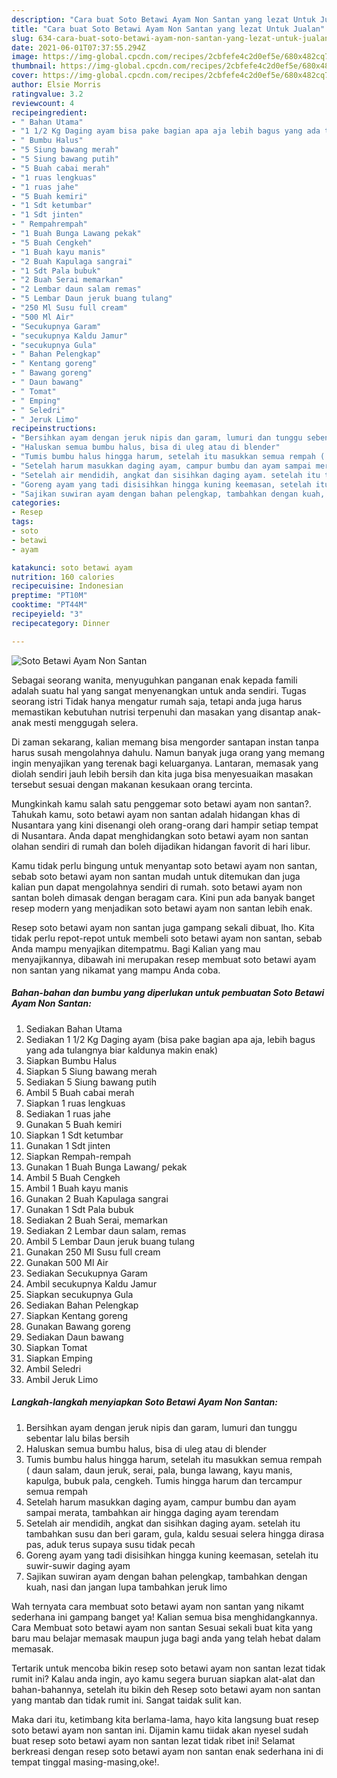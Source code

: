 ```yaml
---
description: "Cara buat Soto Betawi Ayam Non Santan yang lezat Untuk Jualan"
title: "Cara buat Soto Betawi Ayam Non Santan yang lezat Untuk Jualan"
slug: 634-cara-buat-soto-betawi-ayam-non-santan-yang-lezat-untuk-jualan
date: 2021-06-01T07:37:55.294Z
image: https://img-global.cpcdn.com/recipes/2cbfefe4c2d0ef5e/680x482cq70/soto-betawi-ayam-non-santan-foto-resep-utama.jpg
thumbnail: https://img-global.cpcdn.com/recipes/2cbfefe4c2d0ef5e/680x482cq70/soto-betawi-ayam-non-santan-foto-resep-utama.jpg
cover: https://img-global.cpcdn.com/recipes/2cbfefe4c2d0ef5e/680x482cq70/soto-betawi-ayam-non-santan-foto-resep-utama.jpg
author: Elsie Morris
ratingvalue: 3.2
reviewcount: 4
recipeingredient:
- " Bahan Utama"
- "1 1/2 Kg Daging ayam bisa pake bagian apa aja lebih bagus yang ada tulangnya biar kaldunya makin enak"
- " Bumbu Halus"
- "5 Siung bawang merah"
- "5 Siung bawang putih"
- "5 Buah cabai merah"
- "1 ruas lengkuas"
- "1 ruas jahe"
- "5 Buah kemiri"
- "1 Sdt ketumbar"
- "1 Sdt jinten"
- " Rempahrempah"
- "1 Buah Bunga Lawang pekak"
- "5 Buah Cengkeh"
- "1 Buah kayu manis"
- "2 Buah Kapulaga sangrai"
- "1 Sdt Pala bubuk"
- "2 Buah Serai memarkan"
- "2 Lembar daun salam remas"
- "5 Lembar Daun jeruk buang tulang"
- "250 Ml Susu full cream"
- "500 Ml Air"
- "Secukupnya Garam"
- "secukupnya Kaldu Jamur"
- "secukupnya Gula"
- " Bahan Pelengkap"
- " Kentang goreng"
- " Bawang goreng"
- " Daun bawang"
- " Tomat"
- " Emping"
- " Seledri"
- " Jeruk Limo"
recipeinstructions:
- "Bersihkan ayam dengan jeruk nipis dan garam, lumuri dan tunggu sebentar lalu bilas bersih"
- "Haluskan semua bumbu halus, bisa di uleg atau di blender"
- "Tumis bumbu halus hingga harum, setelah itu masukkan semua rempah ( daun salam, daun jeruk, serai, pala, bunga lawang, kayu manis, kapulga, bubuk pala, cengkeh. Tumis hingga harum dan tercampur semua rempah"
- "Setelah harum masukkan daging ayam, campur bumbu dan ayam sampai merata, tambahkan air hingga daging ayam terendam"
- "Setelah air mendidih, angkat dan sisihkan daging ayam. setelah itu tambahkan susu dan beri garam, gula, kaldu sesuai selera hingga dirasa pas, aduk terus supaya susu tidak pecah"
- "Goreng ayam yang tadi disisihkan hingga kuning keemasan, setelah itu suwir-suwir daging ayam"
- "Sajikan suwiran ayam dengan bahan pelengkap, tambahkan dengan kuah, nasi dan jangan lupa tambahkan jeruk limo"
categories:
- Resep
tags:
- soto
- betawi
- ayam

katakunci: soto betawi ayam 
nutrition: 160 calories
recipecuisine: Indonesian
preptime: "PT10M"
cooktime: "PT44M"
recipeyield: "3"
recipecategory: Dinner

---
```



![Soto Betawi Ayam Non Santan](https://img-global.cpcdn.com/recipes/2cbfefe4c2d0ef5e/680x482cq70/soto-betawi-ayam-non-santan-foto-resep-utama.jpg)

Sebagai seorang wanita, menyuguhkan panganan enak kepada famili adalah suatu hal yang sangat menyenangkan untuk anda sendiri. Tugas seorang istri Tidak hanya mengatur rumah saja, tetapi anda juga harus memastikan kebutuhan nutrisi terpenuhi dan masakan yang disantap anak-anak mesti menggugah selera.

Di zaman  sekarang, kalian memang bisa mengorder santapan instan tanpa harus susah mengolahnya dahulu. Namun banyak juga orang yang memang ingin menyajikan yang terenak bagi keluarganya. Lantaran, memasak yang diolah sendiri jauh lebih bersih dan kita juga bisa menyesuaikan masakan tersebut sesuai dengan makanan kesukaan orang tercinta. 



Mungkinkah kamu salah satu penggemar soto betawi ayam non santan?. Tahukah kamu, soto betawi ayam non santan adalah hidangan khas di Nusantara yang kini disenangi oleh orang-orang dari hampir setiap tempat di Nusantara. Anda dapat menghidangkan soto betawi ayam non santan olahan sendiri di rumah dan boleh dijadikan hidangan favorit di hari libur.

Kamu tidak perlu bingung untuk menyantap soto betawi ayam non santan, sebab soto betawi ayam non santan mudah untuk ditemukan dan juga kalian pun dapat mengolahnya sendiri di rumah. soto betawi ayam non santan boleh dimasak dengan beragam cara. Kini pun ada banyak banget resep modern yang menjadikan soto betawi ayam non santan lebih enak.

Resep soto betawi ayam non santan juga gampang sekali dibuat, lho. Kita tidak perlu repot-repot untuk membeli soto betawi ayam non santan, sebab Anda mampu menyajikan ditempatmu. Bagi Kalian yang mau menyajikannya, dibawah ini merupakan resep membuat soto betawi ayam non santan yang nikamat yang mampu Anda coba.

<!--inarticleads1-->

##### Bahan-bahan dan bumbu yang diperlukan untuk pembuatan Soto Betawi Ayam Non Santan:

1. Sediakan  Bahan Utama
1. Sediakan 1 1/2 Kg Daging ayam (bisa pake bagian apa aja, lebih bagus yang ada tulangnya biar kaldunya makin enak)
1. Siapkan  Bumbu Halus
1. Siapkan 5 Siung bawang merah
1. Sediakan 5 Siung bawang putih
1. Ambil 5 Buah cabai merah
1. Siapkan 1 ruas lengkuas
1. Sediakan 1 ruas jahe
1. Gunakan 5 Buah kemiri
1. Siapkan 1 Sdt ketumbar
1. Gunakan 1 Sdt jinten
1. Siapkan  Rempah-rempah
1. Gunakan 1 Buah Bunga Lawang/ pekak
1. Ambil 5 Buah Cengkeh
1. Ambil 1 Buah kayu manis
1. Gunakan 2 Buah Kapulaga sangrai
1. Gunakan 1 Sdt Pala bubuk
1. Sediakan 2 Buah Serai, memarkan
1. Sediakan 2 Lembar daun salam, remas
1. Ambil 5 Lembar Daun jeruk buang tulang
1. Gunakan 250 Ml Susu full cream
1. Gunakan 500 Ml Air
1. Sediakan Secukupnya Garam
1. Ambil secukupnya Kaldu Jamur
1. Siapkan secukupnya Gula
1. Sediakan  Bahan Pelengkap
1. Siapkan  Kentang goreng
1. Gunakan  Bawang goreng
1. Sediakan  Daun bawang
1. Siapkan  Tomat
1. Siapkan  Emping
1. Ambil  Seledri
1. Ambil  Jeruk Limo




<!--inarticleads2-->

##### Langkah-langkah menyiapkan Soto Betawi Ayam Non Santan:

1. Bersihkan ayam dengan jeruk nipis dan garam, lumuri dan tunggu sebentar lalu bilas bersih
1. Haluskan semua bumbu halus, bisa di uleg atau di blender
1. Tumis bumbu halus hingga harum, setelah itu masukkan semua rempah ( daun salam, daun jeruk, serai, pala, bunga lawang, kayu manis, kapulga, bubuk pala, cengkeh. Tumis hingga harum dan tercampur semua rempah
1. Setelah harum masukkan daging ayam, campur bumbu dan ayam sampai merata, tambahkan air hingga daging ayam terendam
1. Setelah air mendidih, angkat dan sisihkan daging ayam. setelah itu tambahkan susu dan beri garam, gula, kaldu sesuai selera hingga dirasa pas, aduk terus supaya susu tidak pecah
1. Goreng ayam yang tadi disisihkan hingga kuning keemasan, setelah itu suwir-suwir daging ayam
1. Sajikan suwiran ayam dengan bahan pelengkap, tambahkan dengan kuah, nasi dan jangan lupa tambahkan jeruk limo




Wah ternyata cara membuat soto betawi ayam non santan yang nikamt sederhana ini gampang banget ya! Kalian semua bisa menghidangkannya. Cara Membuat soto betawi ayam non santan Sesuai sekali buat kita yang baru mau belajar memasak maupun juga bagi anda yang telah hebat dalam memasak.

Tertarik untuk mencoba bikin resep soto betawi ayam non santan lezat tidak rumit ini? Kalau anda ingin, ayo kamu segera buruan siapkan alat-alat dan bahan-bahannya, setelah itu bikin deh Resep soto betawi ayam non santan yang mantab dan tidak rumit ini. Sangat taidak sulit kan. 

Maka dari itu, ketimbang kita berlama-lama, hayo kita langsung buat resep soto betawi ayam non santan ini. Dijamin kamu tiidak akan nyesel sudah buat resep soto betawi ayam non santan lezat tidak ribet ini! Selamat berkreasi dengan resep soto betawi ayam non santan enak sederhana ini di tempat tinggal masing-masing,oke!.

